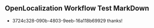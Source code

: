 ## OpenLocalization Workflow Test MarkDown
* 3724c328-090b-4803-9eeb-16a118b69929 thanks!

<!--HONumber=Jul16_HO3-->


